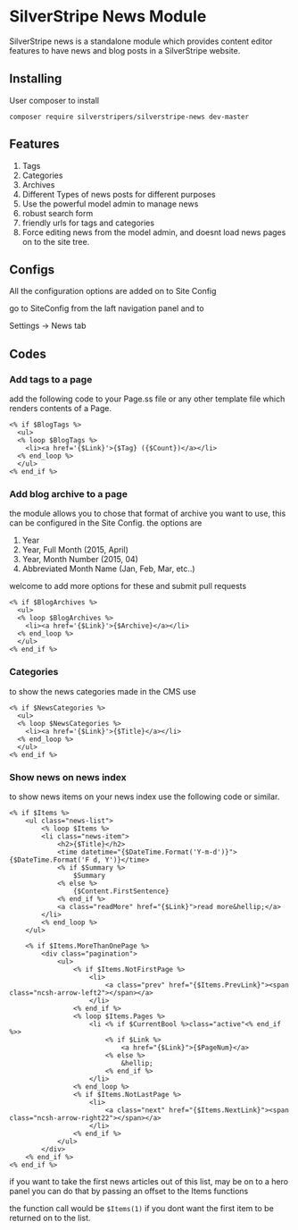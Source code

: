 # SilverStripe News Module

SilverStripe news is a standalone module which provides content editor features to have news and blog posts in a SilverStripe website. 

## Installing 

User composer to install

`composer require silverstripers/silverstripe-news dev-master`

## Features 

1. Tags 
2. Categories 
3. Archives 
4. Different Types of news posts for different purposes
5. Use the powerful model admin to manage news
6. robust search form
7. friendly urls for tags and categories
8. Force editing news from the model admin, and doesnt load news pages on to the site tree.

## Configs

All the configuration options are added on to Site Config

go to SiteConfig from the laft navigation panel and to

Settings -> News tab

## Codes 

### Add tags to a page 

add the following code to your Page.ss file or any other template file which renders contents of a Page. 

```
<% if $BlogTags %>
  <ul>
  <% loop $BlogTags %>
    <li><a href='{$Link}'>{$Tag} ({$Count})</a></li>
  <% end_loop %>
  </ul>
<% end_if %>
```

### Add blog archive to a page 

the module allows you to chose that format of archive you want to use, this can be configured in the Site Config. 
the options are 

1. Year
2. Year, Full Month (2015, April)
3. Year, Month Number (2015, 04)
4. Abbreviated Month Name (Jan, Feb, Mar, etc..)

welcome to add more options for these and submit pull requests 

```
<% if $BlogArchives %>
  <ul>
  <% loop $BlogArchives %>
    <li><a href='{$Link}'>{$Archive}</a></li>
  <% end_loop %>
  </ul>
<% end_if %>
```

### Categories 

to show the news categories made in the CMS use 

```
<% if $NewsCategories %>
  <ul>
  <% loop $NewsCategories %>
    <li><a href='{$Link}'>{$Title}</a></li>
  <% end_loop %>
  </ul>
<% end_if %>
```


### Show news on news index

to show news items on your news index use the following code or similar. 

```
<% if $Items %>
    <ul class="news-list">
        <% loop $Items %>
        <li class="news-item">
            <h2>{$Title}</h2>
            <time datetime="{$DateTime.Format('Y-m-d')}">{$DateTime.Format('F d, Y')}</time>
            <% if $Summary %>
                $Summary
            <% else %>
                {$Content.FirstSentence}
            <% end_if %>
            <a class="readMore" href="{$Link}">read more&hellip;</a>
        </li>
        <% end_loop %>
    </ul>

    <% if $Items.MoreThanOnePage %>
        <div class="pagination">
            <ul>
                <% if $Items.NotFirstPage %>
                    <li>
                        <a class="prev" href="{$Items.PrevLink}"><span class="ncsh-arrow-left2"></span></a>
                    </li>
                <% end_if %>
                <% loop $Items.Pages %>
                    <li <% if $CurrentBool %>class="active"<% end_if %>>
                        <% if $Link %>
                            <a href="{$Link}">{$PageNum}</a>
                        <% else %>
                            &hellip;
                        <% end_if %>
                    </li>
                <% end_loop %>
                <% if $Items.NotLastPage %>
                    <li>
                        <a class="next" href="{$Items.NextLink}"><span class="ncsh-arrow-right22"></span></a>
                    </li>
                <% end_if %>
            </ul>
        </div>
    <% end_if %>
<% end_if %>
```

if you want to take the first news articles out of this list, may be on to a hero panel you can do that by passing an offset to the Items functions 

the function call would be `$Items(1)` if you dont want the first item to be returned on to the list. 

